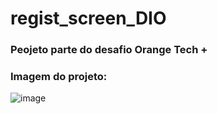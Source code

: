 # regist_screen_DIO
### Peojeto parte do desafio Orange Tech +
### Imagem do projeto:
![image](https://user-images.githubusercontent.com/95495192/208314307-2137b298-af7d-475b-b054-590552da5117.png)
